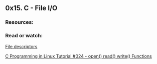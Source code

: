 ## 0x15. C - File I/O

### Resources:

### Read or watch:

[File descriptors](https://en.wikipedia.org/wiki/File_descriptor)

[C Programming in Linux Tutorial #024 - open() read() write() Functions](https://www.youtube.com/watch?v=dP3N8g7h8gY)
